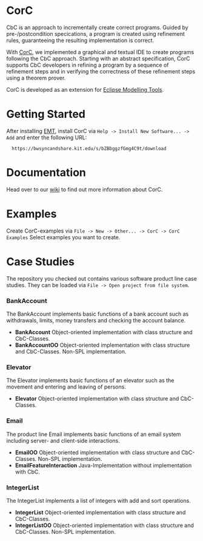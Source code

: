 # CorC

CbC is an approach to incrementally create correct programs. Guided by pre-/postcondition specications, a program is created using refinement rules, guaranteeing the resulting implementation is correct. 

With [CorC](https://github.com/KIT-TVA/CorC/wiki), we implemented a graphical and textual IDE to create programs following the CbC approach. Starting with an abstract specification, CorC supports CbC developers in refining a program by a sequence of refinement steps and in verifying the correctness of these refinement steps using a theorem prover. 

CorC is developed as an extension for [Eclipse Modelling Tools](https://www.eclipse.org/downloads/packages/release).

# Getting Started 
After installing [EMT](https://www.eclipse.org/downloads/packages/release), install CorC via `Help -> Install New Software... -> Add` and enter the following URL: 
```
  https://bwsyncandshare.kit.edu/s/bZBbggzfGmg4C9t/download
```

# Documentation
Head over to our [wiki](https://github.com/fynndemmler/CorC/wiki) to find out more information about CorC.

# Examples
Create CorC-examples via `File -> New -> Other... -> CorC -> CorC Examples` Select examples you want to create.

# Case Studies
The repository you checked out contains various software product line case studies. They can be loaded via `File -> Open project from file system`. 
### BankAccount
The BankAccount implements basic functions of a bank account such as withdrawals, limits, money transfers and checking the account balance.
- **BankAccount** Object-oriented implementation with class structure and CbC-Classes.
- **BankAccountOO** Object-oriented implementation with class structure and CbC-Classes. Non-SPL implementation.
### Elevator
The Elevator implements basic functions of an elevator such as the movement and entering and leaving of persons.
- **Elevator** Object-oriented implementation with class structure and CbC-Classes.
### Email
The product line Email implements basic functions of an email system including server- and client-side interactions.
- **EmailOO** Object-oriented implementation with class structure and CbC-Classes. Non-SPL implementation.
- **EmailFeatureInteraction** Java-Implementation without implementation with CbC.
### IntegerList
The IntegerList implements a list of integers with add and sort operations.
- **IntegerList** Object-oriented implementation with class structure and CbC-Classes.
- **IntegerListOO** Object-oriented implementation with class structure and CbC-Classes. Non-SPL implementation.
